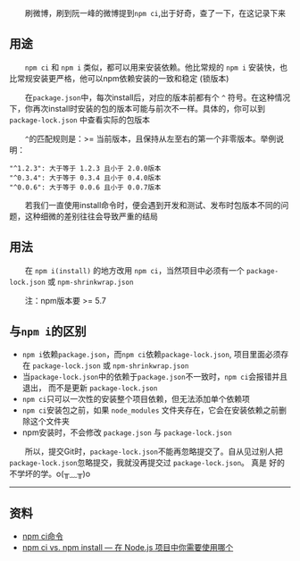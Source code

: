 
　　刷微博，刷到阮一峰的微博提到`npm ci`,出于好奇，查了一下，在这记录下来

## 用途

　　`npm ci` 和 `npm i` 类似，都可以用来安装依赖。他比常规的 `npm i` 安装快，也比常规安装更严格，他可以npm依赖安装的一致和稳定 (锁版本)

　　在`package.json`中，每次install后，对应的版本前都有个 `^` 符号。在这种情况下，你再次install时安装的包的版本可能与前次不一样。具体的，你可以到 `package-lock.json` 中查看实际的包版本

　　`^`的匹配规则是：>= 当前版本，且保持从左至右的第一个非零版本。举例说明：

```
"^1.2.3": 大于等于 1.2.3 且小于 2.0.0版本
"^0.3.4": 大于等于 0.3.4 且小于 0.4.0版本
"^0.0.6": 大于等于 0.0.6 且小于 0.0.7版本
```

　　若我们一直使用install命令时，便会遇到开发和测试、发布时包版本不同的问题，这种细微的差别往往会导致严重的结局

## 用法

　　在 `npm i(install)` 的地方改用 `npm ci`，当然项目中必须有一个 `package-lock.json` 或 `npm-shrinkwrap.json`

　　注：npm版本要 >= 5.7

## 与`npm i`的区别

- `npm i`依赖`package.json`，而`npm ci`依赖`package-lock.json`, 项目里面必须存在 `package-lock.json` 或 `npm-shrinkwrap.json`
- 当`package-lock.json`中的依赖于`package.json`不一致时，`npm ci`会报错并且退出， 而不是更新 `package-lock.json`
- `npm ci`只可以一次性的安装整个项目依赖，但无法添加单个依赖项
- `npm ci`安装包之前，如果 `node_modules` 文件夹存在，它会在安装依赖之前删除这个文件夹
- npm安装时，不会修改 `package.json` 与 `package-lock.json`

　　所以，提交Git时，`package-lock.json`不能再忽略提交了。自从见过别人把`package-lock.json`忽略提交，我就没再提交过 `package-lock.json`。 真是 好的不学坏的学。o(╥﹏╥)o

------

## 资料

 - [npm ci命令](https://www.zhuyuntao.cn/npm-ci%E5%91%BD%E4%BB%A4)
 - [npm ci vs. npm install — 在 Node.js 项目中你需要使用哪个](https://www.codercto.com/a/92251.html)

